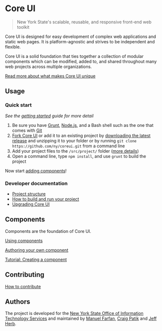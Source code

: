 # Core UI

> New York State's scalable, reusable, and responsive front-end web toolkit

Core UI is designed for easy development of complex web applications and static web pages. It is platform-agnostic and strives to be independent and flexible.

Core UI is a solid foundation that ties together a collection of modular components which can be modified, added to, and shared throughout many web projects across multiple organizations.

[Read more about what makes Core UI unique](core/index.html)

## Usage

### Quick start

*See the [getting started](getting-started.html) guide for more detail*

1. Be sure you have [Grunt](http://gruntjs.com/), [Node.js](http://nodejs.org/download/), and a Bash shell such as the one that comes with [Git](http://git-scm.com/downloads)
1. [Fork Core UI](https://github.com/ny/coreui/fork) or add it to an existing project by [downloading the latest release](https://github.com/ny/coreui/archive/master.zip) and unzipping it to your folder or by running `git clone https://github.com/ny/coreui.git` from a command line
1. Add your project files to the `/src/project/` folder ([more details](project/index.html))
1. Open a command line, type `npm install`, and use `grunt` to build the project

Now start [adding components](components/index.html)!

### Developer documentation

- [Project structure](project/index.html)
- [How to build and run your project](build.html)
- [Upgrading Core UI](core/upgrade.html)

## Components

Components are the foundation of Core UI.

[Using components](components/)

[Authoring your own component](components/authoring.html)

[Tutorial: Creating a component](components/tutorial.html)

## Contributing

[How to contribute](contributing.html)

## Authors

The project is developed for the [New York State Office of Information Technology Services](https://github.com/ny) and maintained by [Manuel Farfan](https://github.com/mfarfanr), [Craig Patik](https://github.com/patik) and [Jeff Herb](https://github.com/JeffHerb).
